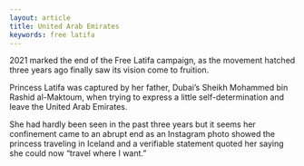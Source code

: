 ```yaml
---
layout: article
title: United Arab Emirates
keywords: free latifa
---
```


2021 marked the end of the Free Latifa campaign, as the movement hatched three years ago finally saw its vision come to fruition.

Princess Latifa was captured by her father, Dubai’s Sheikh Mohammed bin Rashid al-Maktoum, when trying to express a little self-determination and leave the United Arab Emirates.

She had hardly been seen in the past three years but it seems her confinement came to an abrupt end as an Instagram photo showed the princess traveling in Iceland and a verifiable statement quoted her saying she could now “travel where I want.”

